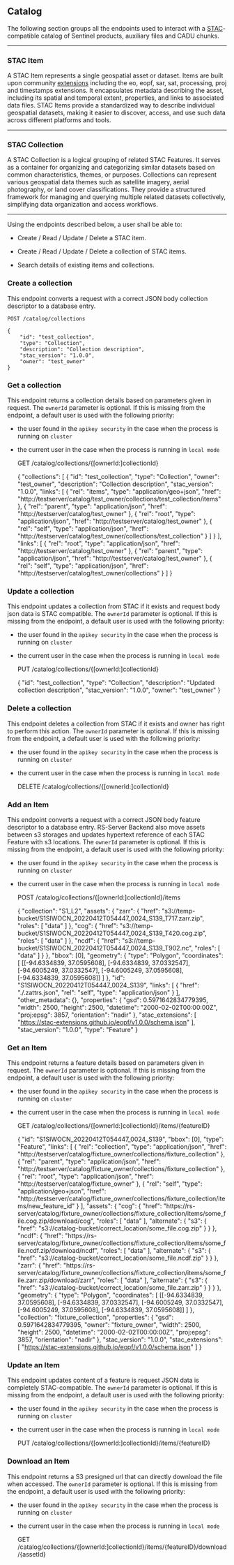 
Catalog
-------

The following section groups all the endpoints used to
interact with a [STAC](https://stacspec.org/)-compatible catalog of Sentinel products, auxiliary files and CADU chunks.

---

### STAC Item

A STAC Item represents a single geospatial
asset or dataset. Items are built upon community [extensions](https://stac-extensions.github.io/) including the eo, eopf, sar, sat, processing, proj and
timestamps extensions. It encapsulates metadata describing the asset,
including its spatial and temporal extent, properties, and links to
associated data files. STAC Items provide a standardized way to
describe individual geospatial datasets, making it easier to discover,
access, and use such data across different platforms and tools.

---

### STAC Collection

A STAC Collection is a logical grouping of related STAC Features. It
serves as a container for organizing and categorizing similar datasets
based on common characteristics, themes, or purposes. Collections can
represent various geospatial data themes such as satellite imagery,
aerial photography, or land cover classifications. They provide a
structured framework for managing and querying multiple related datasets
collectively, simplifying data organization and access workflows.

---

Using the endpoints described below, a user shall be able to:

-   Create / Read / Update / Delete a STAC item.

-   Create / Read / Update / Delete a collection of STAC items.

-   Search details of existing items and collections.

### Create a collection

This endpoint converts a request with a correct JSON body collection
descriptor to a database entry.

    POST /catalog/collections

    {
        "id": "test_collection",
        "type": "Collection",
        "description": "Collection description",
        "stac_version": "1.0.0",
        "owner": "test_owner"
    }

### Get a collection

This endpoint returns a collection details based on parameters given in
request. The `ownerId` parameter is optional. If this is missing from the endpoint, a default
user is used with the following priority:

* the user found in the `apikey security` in the case when the process is running on `cluster`
* the current user in the case when the process is running in `local mode`

    GET /catalog/collections/{[ownerId:]collectionId}

    {
      "collections": [
        {
          "id": "test_collection",
          "type": "Collection",
          "owner": "test_owner",
          "description": "Collection description",
          "stac_version": "1.0.0",
          "links": [
            {
              "rel": "items",
              "type": "application/geo+json",
              "href": "http://testserver/catalog/test_owner/collections/test_collection/items"
            },
            {
              "rel": "parent",
              "type": "application/json",
              "href": "http://testserver/catalog/test_owner"
            },
            {
              "rel": "root",
              "type": "application/json",
              "href": "http://testserver/catalog/test_owner"
            },
            {
              "rel": "self",
              "type": "application/json",
              "href": "http://testserver/catalog/test_owner/collections/test_collection"
            }
          ]
        }
      ],
      "links": [
        {
          "rel": "root",
          "type": "application/json",
          "href": "http://testserver/catalog/test_owner"
        },
        {
          "rel": "parent",
          "type": "application/json",
          "href": "http://testserver/catalog/test_owner"
        },
        {
          "rel": "self",
          "type": "application/json",
          "href": "http://testserver/catalog/test_owner/collections"
        }
      ]
    }

### Update a collection

This endpoint updates a collection from STAC if it exists and request
body json data is STAC compatible. The `ownerId` parameter is optional. If this is missing from the endpoint,
a default user is used with the following priority:

* the user found in the `apikey security` in the case when the process is running on `cluster`
* the current user in the case when the process is running in `local mode`

    PUT /catalog/collections/{[ownerId:]collectionId}

    {
        "id": "test_collection",
        "type": "Collection",
        "description": "Updated collection description",
        "stac_version": "1.0.0",
        "owner": "test_owner"
    }

### Delete a collection

This endpoint deletes a collection from STAC if it exists and owner has
right to perform this action. The `ownerId` parameter is optional. If this is missing from the endpoint, a default
user is used with the following priority:

* the user found in the `apikey security` in the case when the process is running on `cluster`
* the current user in the case when the process is running in `local mode`

    DELETE /catalog/collections/{[ownerId:]collectionId}

### Add an Item

This endpoint converts a request with a correct JSON body feature
descriptor to a database entry. RS-Server Backend also move assets
between s3 storages and updates hypertext reference of each STAC Feature
with s3 locations. The `ownerId` parameter is optional. If this is missing from the endpoint, a default
user is used with the following priority:

* the user found in the `apikey security` in the case when the process is running on `cluster`
* the current user in the case when the process is running in `local mode`

    POST /catalog/collections/{[ownerId:]collectionId}/items

    {
      "collection": "S1_L2",
      "assets": {
        "zarr": {
          "href": "s3://temp-bucket/S1SIWOCN_20220412T054447_0024_S139_T717.zarr.zip",
          "roles": [
            "data"
          ]
        },
        "cog": {
          "href": "s3://temp-bucket/S1SIWOCN_20220412T054447_0024_S139_T420.cog.zip",
          "roles": [
            "data"
          ]
        },
        "ncdf": {
          "href": "s3://temp-bucket/S1SIWOCN_20220412T054447_0024_S139_T902.nc",
          "roles": [
            "data"
          ]
        }
      },
      "bbox": [0],
      "geometry": {
        "type": "Polygon",
        "coordinates": [
          [[-94.6334839, 37.0595608],
            [-94.6334839, 37.0332547],
            [-94.6005249, 37.0332547],
            [-94.6005249, 37.0595608],
            [-94.6334839, 37.0595608]]
        ]
      },
      "id": "S1SIWOCN_20220412T054447_0024_S139",
      "links": [
        {
          "href": "./.zattrs.json",
          "rel": "self",
          "type": "application/json"
        }
      ],
      "other_metadata": {},
      "properties": {
        "gsd": 0.5971642834779395,
        "width": 2500,
        "height": 2500,
        "datetime": "2000-02-02T00:00:00Z",
        "proj:epsg": 3857,
        "orientation": "nadir"
      },
      "stac_extensions": [
        "https://stac-extensions.github.io/eopf/v1.0.0/schema.json"
      ],
      "stac_version": "1.0.0",
      "type": "Feature"
    }

### Get an Item

This endpoint returns a feature details based on parameters given in
request. The `ownerId` parameter is optional. If this is missing from the endpoint, a default
user is used with the following priority:

* the user found in the `apikey security` in the case when the process is running on `cluster`
* the current user in the case when the process is running in `local mode`

    GET /catalog/collections/{[ownerId:]collectionId}/items/{featureID}

    {
      "id": "S1SIWOCN_20220412T054447_0024_S139",
      "bbox": [0],
      "type": "Feature",
      "links": [
        {
          "rel": "collection",
          "type": "application/json",
          "href": "http://testserver/catalog/fixture_owner/collections/fixture_collection"
        },
        {
          "rel": "parent",
          "type": "application/json",
          "href": "http://testserver/catalog/fixture_owner/collections/fixture_collection"
        },
        {
          "rel": "root",
          "type": "application/json",
          "href": "http://testserver/catalog/fixture_owner"
        },
        {
          "rel": "self",
          "type": "application/geo+json",
          "href": "http://testserver/catalog/fixture_owner/collections/fixture_collection/items/new_feature_id"
        }
      ],
      "assets": {
        "cog": {
          "href": "https://rs-server/catalog/fixture_owner/collections/fixture_collection/items/some_file.cog.zip/download/cog",
          "roles": [
            "data"
          ],
          "alternate": {
            "s3": {
              "href": "s3://catalog-bucket/correct_location/some_file.cog.zip"
            }
          }
        },
        "ncdf": {
          "href": "https://rs-server/catalog/fixture_owner/collections/fixture_collection/items/some_file.ncdf.zip/download/ncdf",
          "roles": [
            "data"
          ],
          "alternate": {
            "s3": {
              "href": "s3://catalog-bucket/correct_location/some_file.ncdf.zip"
            }
          }
        },
        "zarr": {
          "href": "https://rs-server/catalog/fixture_owner/collections/fixture_collection/items/some_file.zarr.zip/download/zarr",
          "roles": [
            "data"
          ],
          "alternate": {
            "s3": {
              "href": "s3://catalog-bucket/correct_location/some_file.zarr.zip"
            }
          }
        }
      },
      "geometry": {
        "type": "Polygon",
        "coordinates": [
          [[-94.6334839, 37.0595608],
            [-94.6334839, 37.0332547],
            [-94.6005249, 37.0332547],
            [-94.6005249, 37.0595608],
            [-94.6334839, 37.0595608]]
        ]
      },
      "collection": "fixture_collection",
      "properties": {
        "gsd": 0.5971642834779395,
        "owner": "fixture_owner",
        "width": 2500,
        "height": 2500,
        "datetime": "2000-02-02T00:00:00Z",
        "proj:epsg": 3857,
        "orientation": "nadir"
      },
      "stac_version": "1.0.0",
      "stac_extensions": [
        "https://stac-extensions.github.io/eopf/v1.0.0/schema.json"
      ]
    }

### Update an Item

This endpoint updates content of a feature is request JSON data is
completely STAC-compatible. The `ownerId` parameter is optional. If this is missing from the endpoint, a default
user is used with the following priority:

* the user found in the `apikey security` in the case when the process is running on `cluster`
* the current user in the case when the process is running in `local mode`

    PUT /catalog/collections/{[ownerId:]collectionId}/items/{featureID}


### Download an Item

This endpoint returns a S3 presigned url that can directly download the file when accessed. The `ownerId` parameter is
optional. If this is missing from the endpoint, a default user is used with the following priority:

* the user found in the `apikey security` in the case when the process is running on `cluster`
* the current user in the case when the process is running in `local mode`

    GET /catalog/collections/{[ownerId:]collectionId}/items/{featureID}/download/{assetId}

